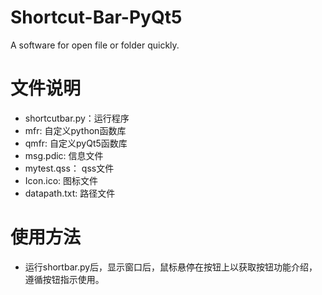 # Shortcut-Bar-PyQt5
A software for open file or folder quickly.

# 文件说明
- shortcutbar.py：运行程序
- mfr: 自定义python函数库
- qmfr: 自定义pyQt5函数库
- msg.pdic: 信息文件
- mytest.qss： qss文件
- Icon.ico: 图标文件
- datapath.txt: 路径文件
# 使用方法
- 运行shortbar.py后，显示窗口后，鼠标悬停在按钮上以获取按钮功能介绍，遵循按钮指示使用。
